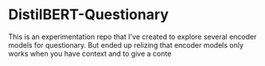 # DistilBERT-Questionary

This is an experimentation repo that I've created to explore several encoder models for questionary. But ended up relizing that encoder models only works when you have context and to give a conte